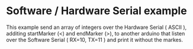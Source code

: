 # Software / Hardware Serial example

This example send an array of integers over the Hardware Serial ( ASCII ), additing startMarker (<) and endMarker (>), to another arduino that listen over the Software Serial ( RX=10, TX=11 ) and print it without the markes.
